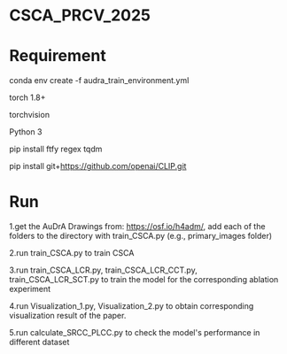 # CSCA_PRCV_2025
# Requirement

conda env create -f audra_train_environment.yml

torch 1.8+

torchvision

Python 3

pip install ftfy regex tqdm

pip install git+https://github.com/openai/CLIP.git

# Run

1.get the AuDrA Drawings from: https://osf.io/h4adm/, add each of the folders to the directory with train_CSCA.py (e.g., primary_images folder)

2.run train_CSCA.py to train CSCA

3.run train_CSCA_LCR.py, train_CSCA_LCR_CCT.py, train_CSCA_LCR_SCT.py to train the model for the corresponding ablation experiment

4.run Visualization_1.py, Visualization_2.py to obtain corresponding visualization result of the paper.

5.run calculate_SRCC_PLCC.py to check the model's performance in different dataset

